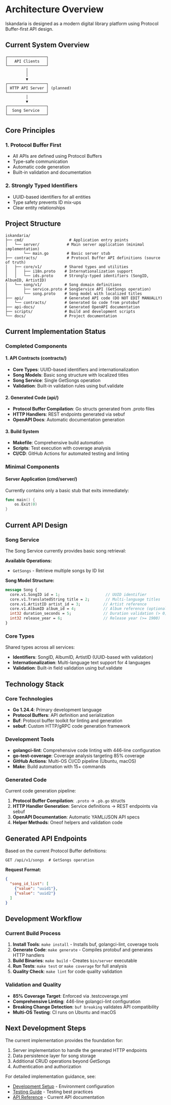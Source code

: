 # Architecture Overview

Iskandaria is designed as a modern digital library platform using Protocol Buffer-first API design.

## Current System Overview

```
┌─────────────────┐    
│   API Clients   │    
└─────────────────┘    
         │              
         │              
         ▼              
┌─────────────────┐     
│ HTTP API Server │ (planned)
└─────────────────┘     
         │              
         ▼              
┌─────────────────┐     
│  Song Service   │     
└─────────────────┘     
```

## Core Principles

### 1. Protocol Buffer First
- All APIs are defined using Protocol Buffers
- Type-safe communication
- Automatic code generation
- Built-in validation and documentation

### 2. Strongly Typed Identifiers
- UUID-based identifiers for all entities
- Type safety prevents ID mix-ups
- Clear entity relationships

## Project Structure

```
iskandaria/
├── cmd/                    # Application entry points
│   └── server/            # Main server application (minimal implementation)
│       └── main.go        # Basic server stub
├── contracts/             # Protocol Buffer API definitions (source of truth)
│   ├── core/v1/          # Shared types and utilities
│   │   ├── i18n.proto    # Internationalization support
│   │   └── ids.proto     # Strongly-typed identifiers (SongID, AlbumID, ArtistID)
│   └── song/v1/          # Song domain definitions
│       ├── service.proto # SongService API (GetSongs operation)
│       └── song.proto    # Song model with localized titles
├── api/                  # Generated API code (DO NOT EDIT MANUALLY)
│   └── contracts/        # Generated Go code from protobuf
├── api-docs/             # Generated OpenAPI documentation
├── scripts/              # Build and development scripts
└── docs/                 # Project documentation
```

## Current Implementation Status

### Completed Components

#### 1. API Contracts (contracts/)
- **Core Types**: UUID-based identifiers and internationalization
- **Song Models**: Basic song structure with localized titles
- **Song Service**: Single GetSongs operation
- **Validation**: Built-in validation rules using buf.validate

#### 2. Generated Code (api/)
- **Protocol Buffer Compilation**: Go structs generated from .proto files
- **HTTP Handlers**: REST endpoints generated via sebuf
- **OpenAPI Docs**: Automatic documentation generation

#### 3. Build System
- **Makefile**: Comprehensive build automation
- **Scripts**: Test execution with coverage analysis
- **CI/CD**: GitHub Actions for automated testing and linting

### Minimal Components

#### Server Application (cmd/server/)
Currently contains only a basic stub that exits immediately:
```go
func main() {
    os.Exit(0)
}
```

## Current API Design

### Song Service
The Song Service currently provides basic song retrieval:

**Available Operations:**
- `GetSongs` - Retrieve multiple songs by ID list

**Song Model Structure:**
```protobuf
message Song {
  core.v1.SongID id = 1;                    // UUID identifier
  core.v1.TranslatedString title = 2;       // Multi-language titles
  core.v1.ArtistID artist_id = 3;          // Artist reference
  core.v1.AlbumID album_id = 4;            // Album reference (optional)
  int32 duration_seconds = 5;              // Duration validation (> 0)
  int32 release_year = 6;                  // Release year (>= 1900)
}
```

### Core Types
Shared types across all services:

- **Identifiers**: SongID, AlbumID, ArtistID (UUID-based with validation)
- **Internationalization**: Multi-language text support for 4 languages
- **Validation**: Built-in field validation using buf.validate

## Technology Stack

### Core Technologies
- **Go 1.24.4**: Primary development language
- **Protocol Buffers**: API definition and serialization
- **Buf**: Protocol buffer toolkit for linting and generation
- **sebuf**: Custom HTTP/gRPC code generation framework

### Development Tools
- **golangci-lint**: Comprehensive code linting with 446-line configuration
- **go-test-coverage**: Coverage analysis targeting 85% coverage
- **GitHub Actions**: Multi-OS CI/CD pipeline (Ubuntu, macOS)
- **Make**: Build automation with 15+ commands

### Generated Code
Current code generation pipeline:

1. **Protocol Buffer Compilation**: `.proto` → `.pb.go` structs
2. **HTTP Handler Generation**: Service definitions → REST endpoints via sebuf
3. **OpenAPI Documentation**: Automatic YAML/JSON API specs
4. **Helper Methods**: Oneof helpers and validation code

## Generated API Endpoints

Based on the current Protocol Buffer definitions:

```
GET /api/v1/songs  # GetSongs operation
```

**Request Format:**
```json
{
  "song_id_list": [
    {"value": "uuid1"},
    {"value": "uuid2"}
  ]
}
```

## Development Workflow

### Current Build Process
1. **Install Tools**: `make install` - Installs buf, golangci-lint, coverage tools
2. **Generate Code**: `make generate` - Compiles protobuf and generates HTTP handlers  
3. **Build Binaries**: `make build` - Creates `bin/server` executable
4. **Run Tests**: `make test` or `make coverage` for full analysis
5. **Quality Check**: `make lint` for code quality validation

### Validation and Quality
- **85% Coverage Target**: Enforced via .testcoverage.yml
- **Comprehensive Linting**: 446-line golangci-lint configuration
- **Breaking Change Detection**: `buf breaking` validates API compatibility
- **Multi-OS Testing**: CI runs on Ubuntu and macOS

## Next Development Steps

The current implementation provides the foundation for:
1. Server implementation to handle the generated HTTP endpoints
2. Data persistence layer for song storage
3. Additional CRUD operations beyond GetSongs
4. Authentication and authorization

For detailed implementation guidance, see:
- [Development Setup](development-setup.md) - Environment configuration
- [Testing Guide](testing.md) - Testing best practices  
- [API Reference](api/) - Current API documentation
